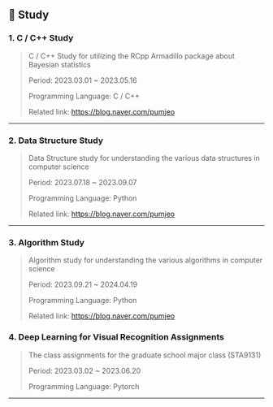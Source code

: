 ## :pushpin: Study
### 1. C / C++ Study
> C / C++ Study for utilizing the RCpp Armadillo package about Bayesian statistics
> 
> Period: 2023.03.01 ~ 2023.05.16  
>
> Programming Language: C / C++
> 
> Related link: https://blog.naver.com/pumjeo

---

### 2. Data Structure Study
> Data Structure study for understanding the various data structures in computer science
> 
> Period: 2023.07.18 ~ 2023.09.07  
>
> Programming Language: Python
> 
> Related link: https://blog.naver.com/pumjeo

---

### 3. Algorithm Study
> Algorithm study for understanding the various algorithms in computer science
> 
> Period: 2023.09.21 ~ 2024.04.19  
>
> Programming Language: Python
> 
> Related link: https://blog.naver.com/pumjeo

### 4. Deep Learning for Visual Recognition Assignments
> The class assignments for the graduate school major class (STA9131)
>
> Period: 2023.03.02 ~ 2023.06.20  
>
> Programming Language: Pytorch 

---

</br>
